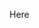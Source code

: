 <p id="demo">Here</p>

<script>
var fs = require('fs'),
    readline = require('readline');

var rd = readline.createInterface({
    input: fs.createReadStream('test.txt'),
    output: process.stdout,
    console: false
});

rd.on('line', function(line) {
    document.getElementByID("demo").innerHTML = line;
});
</script>
